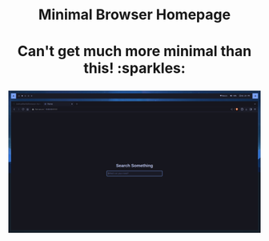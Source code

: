 <h1 align="center">Minimal Browser Homepage<h1>

<p align="center">Can't get much more minimal than this! :sparkles:<p>

![Screenshot](screenshot.png)
